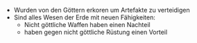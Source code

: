 - Wurden von den Göttern erkoren um Artefakte zu verteidigen
- Sind alles Wesen der Erde mit neuen Fähigkeiten:
	- Nicht göttliche Waffen haben einen Nachteil
	- haben gegen  nicht göttliche Rüstung einen Vorteil
